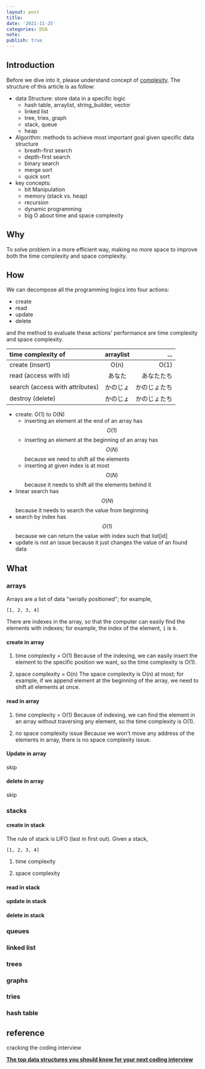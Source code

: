 ```yaml
---
layout: post
title:
date: '2021-11-25'
categories: DSA
note:
publish: true
---
```


## Introduction

Before we dive into it, please understand concept of [complexity]({{site.baseurl}}/dsa/2022/05/02/complexity.html). The structure of this article is as follow:

* data Structure: store data in a specific logic
  * hash table, arraylist, string_builder, vector
  * linked list
  * tree, tries, graph
  * stack, queue
  * heap
* Algorithm: methods to achieve most important goal given specific data structure
  * breath-first search
  * depth-first search
  * binary search
  * merge sort
  * quick sort
* key concepts:
  * bit Manipulation
  * memory (stack vs. heap)
  * recursion
  * dynamic programming
  * big O about time and space complexity

## Why

To solve problem in a more efficient way, making no more space to improve both the time complexity and space complexity.

## How

We can decompose all the programming logics into four actions:

* create
* read
* update
* delete

and the method to evaluate these actions' performance are time complexity and space complexity.

| time complexity of | arraylist | ...|
| :---        |    :----:   |          ---: |
| create (insert) | O(n) | O(1) |
| read (access with id) | あなた        | あなたたち      |
| search (access with attributes) | かのじょ        | かのじょたち      |
| destroy (delete) | かのじょ        | かのじょたち      |

* create: O(1) to O(N)
  * inserting an element at the end of an array has $$O(1)$$
  * inserting an element at the beginning of an array has $$O(N)$$ because we need to shift all the elements
  * inserting at given index is at most $$O(N)$$ because it needs to shift all the elements behind it
* linear search has $$O(N)$$ because it needs to search the value from beginning
* search by index has $$O(1)$$ because we can return the value with index such that list[id]
* update is not an issue because it just changes the value of an found data

## What

### arrays

Arrays are a list of data "serially positioned"; for example,

```golang
[1, 2, 3, 4]
```

There are indexes in the array, so that the computer can easily find the elements with indexes; for example, the index of the element, `1` is `0`.

#### create in array

1. time complexity = O(1)
Because of the indexing, we can easily insert the element to the specific position we want, so the time complexity is O(1).

2. space complexity = O(n)
The space complexity is O(n) at most; for example, if we append element at the beginning of the array, we need to shift all elements at once.

#### read in array

1. time complexity = O(1)
Because of indexing, we can find the element in an array without traversing any element, so the time complexity is O(1).

2. no space complexity issue
Because we won't move any address of the elements in array, there is no space complexity issue.

#### Update in array

skip

#### delete in array

skip

### stacks

#### create in stack

The rule of stack is LIFO (last in first out). Given a stack,

```golang
[1, 2, 3, 4]
```

1. time complexity

2. space complexity
#### read in stack

#### update in stack

#### delete in stack

### queues

### linked list

### trees

### graphs

### tries

### hash table

## reference

cracking the coding interview

[**The top data structures you should know for your next coding interview**](https://www.freecodecamp.org/news/the-top-data-structures-you-should-know-for-your-next-coding-interview-36af0831f5e3/)
